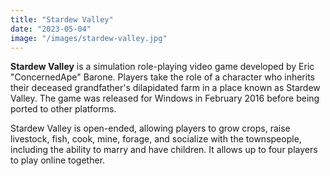 ```yaml
---
title: "Stardew Valley"
date: "2023-05-04"
image: "/images/stardew-valley.jpg"
---
```


__Stardew Valley__ is a simulation role-playing video game developed by Eric "ConcernedApe" Barone. Players take the
role of a character who inherits their deceased grandfather's dilapidated farm in a place known as Stardew Valley. The
game was released for Windows in February 2016 before being ported to other platforms.


Stardew Valley is open-ended, allowing players to grow crops, raise livestock, fish, cook, mine, forage, and socialize
with the townspeople, including the ability to marry and have children. It allows up to four players to play online
together.